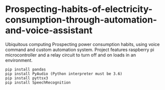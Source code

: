 # Prospecting-habits-of-electricity-consumption-through-automation-and-voice-assistant
Ubiquitous computing  Prospecting power consumption habits, using voice command and custom automation system. Project features raspberry pi microcontroller and a relay circuit to turn off and on loads in an environment.

~~~~pip install SQLAlchemy
pip install pandas 
pip install PyAudio (Python interpreter must be 3.6) 
pip install pyttsx3 
pip install SpeechRecognition

